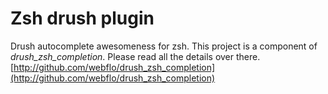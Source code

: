 # Zsh drush plugin

Drush autocomplete awesomeness for zsh. This project is a component of _drush\_zsh\_completion_. Please read all the details over there. [http://github.com/webflo/drush_zsh_completion](http://github.com/webflo/drush_zsh_completion)